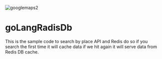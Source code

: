 ![googlemaps2](https://user-images.githubusercontent.com/26837182/127151552-cc485972-e49d-4c1e-bc61-596ec3f9822a.png)
# goLangRadisDb
This is the sample code to search by place API and Redis do so if you search the first time it will cache data if we hit again it will serve data from Redis DB cache.
